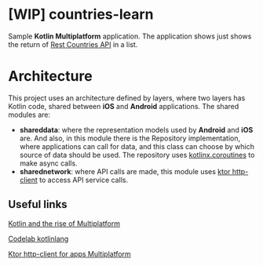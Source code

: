 # [WIP] countries-learn

Sample **Kotlin Multiplatform** application. 
The application shows just shows the return of [Rest Countries API](https://github.com/apilayer/restcountries) in a list.


# Architecture

This project uses an architecture defined by layers, where two layers has Kotlin code, shared between **iOS** and **Android** applications.
The shared modules are:

 - **shareddata**: where the representation models used by **Android** and **iOS** are. And also, in this module there is the Repository implementation, where applications can call for data, and this class can choose by which source of data should be used. The repository uses [kotlinx.coroutines](https://github.com/Kotlin/kotlinx.coroutines) to make async calls.
 - **sharednetwork**: where API calls are made, this module uses [ktor http-client](https://ktor.io/clients/http-client/multiplatform.html) to access API service calls.
 
## Useful links
[Kotlin and the rise of Multiplatform](https://medium.com/pink-room-club/kotlin-and-the-rise-of-multiplatform-6a3e985a2e6f)

[Codelab kotlinlang](https://kotlinlang.org/docs/tutorials/native/mpp-ios-android.html)

[Ktor http-client for apps Multiplatform](https://proandroiddev.com/kotlin-multiplatform-very-beginners-guide-part-2-api-d54f7326dc57)
